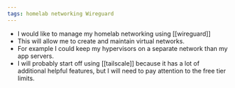 ```yaml
---
tags: homelab networking Wireguard
---
```


* I would like to manage my homelab networking using [[wireguard]]
* This will allow me to create and maintain virtual networks.
* For example I could keep my hypervisors on a separate network than my app servers.
* I will probably start off using [[tailscale]] because it has a lot of additional helpful features, but I will need to pay attention to the free tier limits.